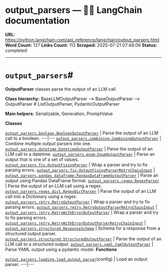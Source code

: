 # output_parsers — 🦜🔗 LangChain  documentation

**URL:** https://python.langchain.com/api_reference/langchain/output_parsers.html
**Word Count:** 127
**Links Count:** 113
**Scraped:** 2025-07-21 07:48:06
**Status:** completed

---

# `output_parsers`\#

**OutputParser** classes parse the output of an LLM call.

**Class hierarchy:**               BaseLLMOutputParser --> BaseOutputParser --> <name>OutputParser  # ListOutputParser, PydanticOutputParser     

**Main helpers:**               Serializable, Generation, PromptValue     

**Classes**

[`output_parsers.boolean.BooleanOutputParser`](https://python.langchain.com/api_reference/langchain/output_parsers/langchain.output_parsers.boolean.BooleanOutputParser.html#langchain.output_parsers.boolean.BooleanOutputParser "langchain.output_parsers.boolean.BooleanOutputParser") | Parse the output of an LLM call to a boolean.   ---|---   [`output_parsers.combining.CombiningOutputParser`](https://python.langchain.com/api_reference/langchain/output_parsers/langchain.output_parsers.combining.CombiningOutputParser.html#langchain.output_parsers.combining.CombiningOutputParser "langchain.output_parsers.combining.CombiningOutputParser") | Combine multiple output parsers into one.   [`output_parsers.datetime.DatetimeOutputParser`](https://python.langchain.com/api_reference/langchain/output_parsers/langchain.output_parsers.datetime.DatetimeOutputParser.html#langchain.output_parsers.datetime.DatetimeOutputParser "langchain.output_parsers.datetime.DatetimeOutputParser") | Parse the output of an LLM call to a datetime.   [`output_parsers.enum.EnumOutputParser`](https://python.langchain.com/api_reference/langchain/output_parsers/langchain.output_parsers.enum.EnumOutputParser.html#langchain.output_parsers.enum.EnumOutputParser "langchain.output_parsers.enum.EnumOutputParser") | Parse an output that is one of a set of values.   [`output_parsers.fix.OutputFixingParser`](https://python.langchain.com/api_reference/langchain/output_parsers/langchain.output_parsers.fix.OutputFixingParser.html#langchain.output_parsers.fix.OutputFixingParser "langchain.output_parsers.fix.OutputFixingParser") | Wrap a parser and try to fix parsing errors.   [`output_parsers.fix.OutputFixingParserRetryChainInput`](https://python.langchain.com/api_reference/langchain/output_parsers/langchain.output_parsers.fix.OutputFixingParserRetryChainInput.html#langchain.output_parsers.fix.OutputFixingParserRetryChainInput "langchain.output_parsers.fix.OutputFixingParserRetryChainInput") |    [`output_parsers.pandas_dataframe.PandasDataFrameOutputParser`](https://python.langchain.com/api_reference/langchain/output_parsers/langchain.output_parsers.pandas_dataframe.PandasDataFrameOutputParser.html#langchain.output_parsers.pandas_dataframe.PandasDataFrameOutputParser "langchain.output_parsers.pandas_dataframe.PandasDataFrameOutputParser") | Parse an output using Pandas DataFrame format.   [`output_parsers.regex.RegexParser`](https://python.langchain.com/api_reference/langchain/output_parsers/langchain.output_parsers.regex.RegexParser.html#langchain.output_parsers.regex.RegexParser "langchain.output_parsers.regex.RegexParser") | Parse the output of an LLM call using a regex.   [`output_parsers.regex_dict.RegexDictParser`](https://python.langchain.com/api_reference/langchain/output_parsers/langchain.output_parsers.regex_dict.RegexDictParser.html#langchain.output_parsers.regex_dict.RegexDictParser "langchain.output_parsers.regex_dict.RegexDictParser") | Parse the output of an LLM call into a Dictionary using a regex.   [`output_parsers.retry.RetryOutputParser`](https://python.langchain.com/api_reference/langchain/output_parsers/langchain.output_parsers.retry.RetryOutputParser.html#langchain.output_parsers.retry.RetryOutputParser "langchain.output_parsers.retry.RetryOutputParser") | Wrap a parser and try to fix parsing errors.   [`output_parsers.retry.RetryOutputParserRetryChainInput`](https://python.langchain.com/api_reference/langchain/output_parsers/langchain.output_parsers.retry.RetryOutputParserRetryChainInput.html#langchain.output_parsers.retry.RetryOutputParserRetryChainInput "langchain.output_parsers.retry.RetryOutputParserRetryChainInput") |    [`output_parsers.retry.RetryWithErrorOutputParser`](https://python.langchain.com/api_reference/langchain/output_parsers/langchain.output_parsers.retry.RetryWithErrorOutputParser.html#langchain.output_parsers.retry.RetryWithErrorOutputParser "langchain.output_parsers.retry.RetryWithErrorOutputParser") | Wrap a parser and try to fix parsing errors.   [`output_parsers.retry.RetryWithErrorOutputParserRetryChainInput`](https://python.langchain.com/api_reference/langchain/output_parsers/langchain.output_parsers.retry.RetryWithErrorOutputParserRetryChainInput.html#langchain.output_parsers.retry.RetryWithErrorOutputParserRetryChainInput "langchain.output_parsers.retry.RetryWithErrorOutputParserRetryChainInput") |    [`output_parsers.structured.ResponseSchema`](https://python.langchain.com/api_reference/langchain/output_parsers/langchain.output_parsers.structured.ResponseSchema.html#langchain.output_parsers.structured.ResponseSchema "langchain.output_parsers.structured.ResponseSchema") | Schema for a response from a structured output parser.   [`output_parsers.structured.StructuredOutputParser`](https://python.langchain.com/api_reference/langchain/output_parsers/langchain.output_parsers.structured.StructuredOutputParser.html#langchain.output_parsers.structured.StructuredOutputParser "langchain.output_parsers.structured.StructuredOutputParser") | Parse the output of an LLM call to a structured output.   [`output_parsers.yaml.YamlOutputParser`](https://python.langchain.com/api_reference/langchain/output_parsers/langchain.output_parsers.yaml.YamlOutputParser.html#langchain.output_parsers.yaml.YamlOutputParser "langchain.output_parsers.yaml.YamlOutputParser") | Parse YAML output using a pydantic model.      **Functions**

[`output_parsers.loading.load_output_parser`](https://python.langchain.com/api_reference/langchain/output_parsers/langchain.output_parsers.loading.load_output_parser.html#langchain.output_parsers.loading.load_output_parser "langchain.output_parsers.loading.load_output_parser")\(config\) | Load an output parser.   ---|---